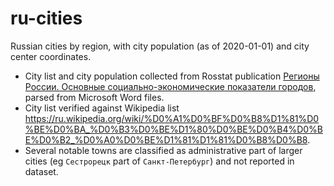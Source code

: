# ru-cities
Russian cities by region, with city population (as of 2020-01-01) and city center coordinates.

- City list and city population collected from Rosstat publication [Регионы России. Основные социально-экономические показатели городов](https://rosstat.gov.ru/folder/210/document/13206), parsed from Microsoft Word files.
- City list verified against Wikipedia list https://ru.wikipedia.org/wiki/%D0%A1%D0%BF%D0%B8%D1%81%D0%BE%D0%BA_%D0%B3%D0%BE%D1%80%D0%BE%D0%B4%D0%BE%D0%B2_%D0%A0%D0%BE%D1%81%D1%81%D0%B8%D0%B8.
- Several notable towns are classified as administrative part of larger cities (eg `Сестрорецк` part of `Санкт-Петербург`) and not reported in dataset. 
